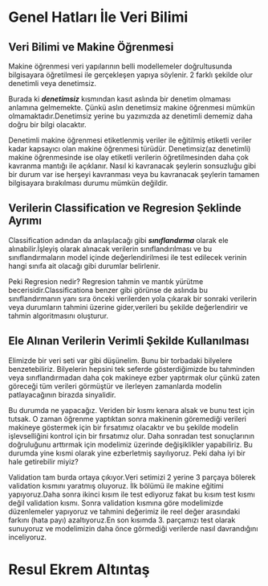 # Genel Hatları İle Veri Bilimi

## Veri Bilimi ve Makine Öğrenmesi

Makine öğrenmesi veri yapılarının belli modellemeler doğrultusunda bilgisayara öğretilmesi ile gerçekleşen yapıya söylenir.
2 farklı şekilde olur denetimli veya denetimsiz.

Burada ki ***denetimsiz*** kısmından kasıt aslında bir denetim olmaması anlamına gelmemekte. Çünkü aslın denetimsiz makine öğrenmesi mümkün olmamaktadır.Denetimsiz yerine bu yazımızda az denetimli dememiz daha doğru bir bilgi olacaktır.

Denetimli makine öğrenmesi etiketlenmiş veriler ile eğitilmiş etiketli veriler kadar kapsayıcı olan makine öğrenmesi türüdür. Denetimsiz(az denetimli) makine öğrenmesinde ise olay etiketli verilerin öğretilmesinden daha çok kavranma mantığı ile açıklanır. Nasıl ki kavranacak şeylerin sonsuzluğu gibi bir durum var ise herşeyi kavranması veya bu kavranacak şeylerin tamamen bilgisayara bırakılması durumu mümkün değildir.

## Verilerin Classification ve Regresion Şeklinde Ayrımı

Classification adından da anlaşılacağı gibi ***sınıflandırma*** olarak ele alınabilir.İşleyiş olarak alınacak verilerin sınıflandırılması ve bu sınıflandırmaların model içinde değerlendirilmesi ile test edilecek verinin hangi sınıfa ait olacağı gibi durumlar belirlenir.

Peki Regresion nedir? Regresion tahmin ve mantık yürütme becerisidir.Classificationa benzer gibi görünse de aslında bu sınıflandırmanın yanı sıra önceki verilerden yola çıkarak bir sonraki verilerin veya durumların tahmini üzerine gider,verileri bu şekilde değerlendirir ve tahmin algoritmasını oluşturur.

## Ele Alınan Verilerin Verimli Şekilde Kullanılması

Elimizde bir veri seti var gibi düşünelim. Bunu bir torbadaki bilyelere benzetebiliriz. Bilyelerin hepsini tek seferde gösterdiğimizde bu tahminden veya sınıflandırmadan daha çok makineye ezber yaptırmak olur çünkü zaten göreceği tüm verileri görmüştür ve ilerleyen zamanlarda modelin patlayacağının birazda sinyalidir.

Bu durumda ne yapacağız. Veriden bir kısmı kenara alsak ve bunu test için tutsak. O zaman öğrenme yaptıktan sonra makinenin göremediği verileri makineye göstermek için bir fırsatımız olacaktır ve bu şekilde modelin işlevselliğini kontrol için bir fırsatımız olur. Daha sonradan test sonuçlarının doğruluğunu arttırmak için modelimiz üzerinde değişiklikler yapabiliriz. Bu durumda yine kısmi olarak yine ezberletmiş sayılıyoruz.
Peki daha iyi bir hale getirebilir miyiz?

Validation tam burda ortaya çıkıyor.Veri setimizi 2 yerine 3 parçaya bölerek validation kısmını yaratmış oluyoruz. İlk bölümü ile makine eğitimi yapıyoruz.Daha sonra ikinci kısım ile test ediyoruz fakat bu kısım test kısmı değil validation kısmı. Sonra validation kısmına göre modelimizde düzenlemeler yapıyoruz ve tahmini değerimiz ile reel değer arasındaki farkını (hata payı) azaltıyoruz.En son kısımda 3. parçamızı test olarak sunuyoruz ve modelimizin daha önce görmediği verilerde nasıl davrandığını inceliyoruz.

 # Resul Ekrem Altıntaş